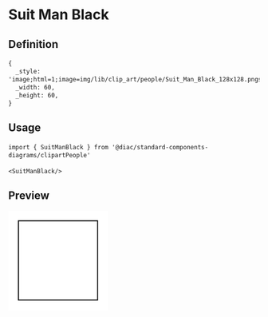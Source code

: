 # Suit Man Black

## Definition

```
{
  _style: 'image;html=1;image=img/lib/clip_art/people/Suit_Man_Black_128x128.pngstrokeColor=none;',
  _width: 60,
  _height: 60,
}
```

## Usage

```
import { SuitManBlack } from '@diac/standard-components-diagrams/clipartPeople'

<SuitManBlack/>
```

## Preview

<img src="./suit-man-black.png" width="200"/>
